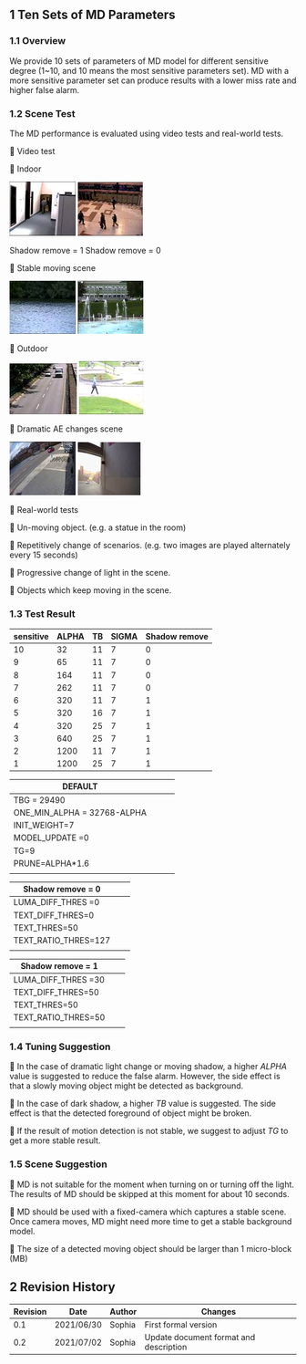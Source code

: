 ## 1 Ten Sets of MD Parameters

### 1.1 Overview

We provide 10 sets of parameters of MD model for different sensitive degree (1\~10, and 10 means the most sensitive parameters set). MD with a more sensitive parameter set can produce results with a lower miss rate and higher false alarm.

### 1.2 Scene Test

The MD performance is evaluated using video tests and real-world tests.

 Video test

 Indoor

![D:\\work6\\636\\fhtml\\NT9833X_MD_Tuning_Guide_en.files\\image002.jpg](nvt_media/33cff950b7d9d3fe5b5bbf5ea82a3920.jpg) ![D:\\work6\\636\\fhtml\\NT9833X_MD_Tuning_Guide_en.files\\image003.jpg](nvt_media/a2810a6449f3d775266ad9fb44dfdb02.jpg)

Shadow remove = 1 Shadow remove = 0

 Stable moving scene

![D:\\work6\\636\\fhtml\\NT9833X_MD_Tuning_Guide_en.files\\image004.jpg](nvt_media/60e02f7bce4fd3f68542444e14966052.jpg) ![D:\\work6\\636\\fhtml\\NT9833X_MD_Tuning_Guide_en.files\\image005.jpg](nvt_media/7cc35e24e2246ca7ecb52865866158b3.jpg)

 Outdoor

![D:\\work6\\636\\fhtml\\NT9833X_MD_Tuning_Guide_en.files\\image006.jpg](nvt_media/06d4123c837022e3a6c658859bf61265.jpg) ![D:\\work6\\636\\fhtml\\NT9833X_MD_Tuning_Guide_en.files\\image007.jpg](nvt_media/531e91186a49f1c1edaef4813ae1c071.jpg)

 Dramatic AE changes scene

![D:\\work6\\636\\fhtml\\NT9833X_MD_Tuning_Guide_en.files\\image008.jpg](nvt_media/001645763d6e3ca39de83492e9230fe0.jpg) ![D:\\work6\\636\\fhtml\\NT9833X_MD_Tuning_Guide_en.files\\image009.jpg](nvt_media/d118cf34e4a64bea248dce8e019154ba.jpg)

 Real-world tests

 Un-moving object. (e.g. a statue in the room)

 Repetitively change of scenarios. (e.g. two images are played alternately every 15 seconds)

 Progressive change of light in the scene.

 Objects which keep moving in the scene.

### 1.3 Test Result

| sensitive | ALPHA | TB | SIGMA | Shadow remove |
|-----------|-------|----|-------|---------------|
| 10        | 32    | 11 | 7     | 0             |
| 9         | 65    | 11 | 7     | 0             |
| 8         | 164   | 11 | 7     | 0             |
| 7         | 262   | 11 | 7     | 0             |
| 6         | 320   | 11 | 7     | 1             |
| 5         | 320   | 16 | 7     | 1             |
| 4         | 320   | 25 | 7     | 1             |
| 3         | 640   | 25 | 7     | 1             |
| 2         | 1200  | 11 | 7     | 1             |
| 1         | 1200  | 25 | 7     | 1             |

| DEFAULT                     |   |   |   |
|-----------------------------|---|---|---|
| TBG = 29490                 |   |   |   |
| ONE_MIN_ALPHA = 32768-ALPHA |   |   |   |
| INIT_WEIGHT=7               |   |   |   |
| MODEL_UPDATE =0             |   |   |   |
| TG=9                        |   |   |   |
| PRUNE=ALPHA\*1.6            |   |   |   |
|                             |   |   |   |

| **Shadow remove = 0** |   |   |
|-----------------------|---|---|
| LUMA_DIFF_THRES =0    |   |   |
| TEXT_DIFF_THRES=0     |   |   |
| TEXT_THRES=50         |   |   |
| TEXT_RATIO_THRES=127  |   |   |
|                       |   |   |

| **Shadow remove = 1** |   |   |
|-----------------------|---|---|
| LUMA_DIFF_THRES =30   |   |   |
| TEXT_DIFF_THRES=50    |   |   |
| TEXT_THRES=50         |   |   |
| TEXT_RATIO_THRES=50   |   |   |
|                       |   |   |

### 1.4 Tuning Suggestion

 In the case of dramatic light change or moving shadow, a higher *ALPHA* value is suggested to reduce the false alarm. However, the side effect is that a slowly moving object might be detected as background.

 In the case of dark shadow, a higher *TB* value is suggested. The side effect is that the detected foreground of object might be broken.

 If the result of motion detection is not stable, we suggest to adjust *TG* to get a more stable result.

### 1.5 Scene Suggestion

 MD is not suitable for the moment when turning on or turning off the light. The results of MD should be skipped at this moment for about 10 seconds.

 MD should be used with a fixed-camera which captures a stable scene. Once camera moves, MD might need more time to get a stable background model.

 The size of a detected moving object should be larger than 1 micro-block (MB)

## 2 Revision History

| **Revision** | **Date**   | **Author** | **Changes**                            |
|--------------|------------|------------|----------------------------------------|
| 0.1          | 2021/06/30 | Sophia     | First formal version                   |
| 0.2          | 2021/07/02 | Sophia     | Update document format and description |
